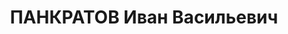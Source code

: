---
title: ПАНКРАТОВ Иван Васильевич
description: 'Род. в 1906, Запорожская обл., Кисловский р-н, с. Доброво, русский,
  обр.: низшее, член ВКП(б). Пред.Чернигов.облсовета Осоавиахима

  Обв. по ст. 54-1а, 8, 11 УК УССР. Приговор: ВК ВС СССР, 22.12.1937 – ВМН с конфискацией
  имущества.

  Реабилитирован ВК ВС СССР 25.08.1956'
---
